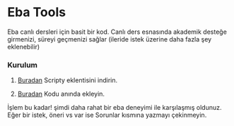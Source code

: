 # Eba Tools
Eba canlı dersleri için basit bir kod. Canlı ders esnasında akademik desteğe girmenizi, süreyi geçmenizi sağlar (ileride istek üzerine daha fazla şey eklenebilir)

### Kurulum

1. [Buradan](https://chrome.google.com/webstore/detail/scripty-javascript-inject/milkbiaeapddfnpenedfgbfdacpbcbam?hl=tr) Scripty eklentisini indirin.

2. [Buradan]() Kodu anında ekleyin.

İşlem bu kadar! şimdi daha rahat bir eba deneyimi ile karşılaşmış oldunuz. Eğer bir istek, öneri vs var ise Sorunlar kısmına yazmayı çekinmeyin.
